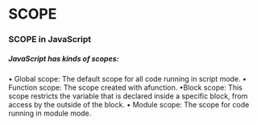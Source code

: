 # SCOPE
### SCOPE in JavaScript
##### JavaScript has kinds of scopes:
>
>
 • Global scope: The default scope for all code running in script mode.
 • Function scope: The scope created with afunction.
 •Block scope: This scope restricts the variable that is declared
inside a specific block, from access by the outside of the block.
 • Module scope: The scope for code running in module mode.
>
>
